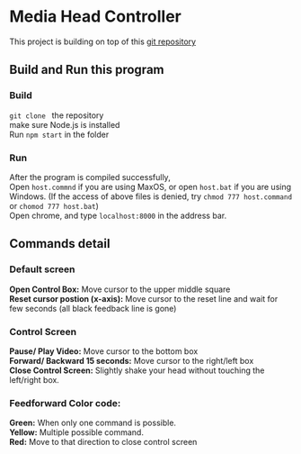 # Media Head Controller

This project is building on top of this [git repository](https://github.com/mjyc/head-pose-estimation-demo)

## Build and Run this program
### Build
`git clone ` the repository <br />
make sure Node.js is installed <br />
Run `npm start` in the folder

### Run 
After the program is compiled successfully, <br />
Open `host.commnd` if you are using MaxOS, or open `host.bat` if you are using Windows.
(If the access of above files is denied, try `chmod 777 host.command` or `chomod 777 host.bat`) <br />
Open chrome, and type `localhost:8000` in the address bar. <br />

## Commands detail
### Default screen
**Open Control Box:** Move cursor to the upper middle square   <br />
**Reset cursor postion (x-axis):** Move cursor to the reset line and wait for few seconds (all black feedback line is gone)<br />

### Control Screen
**Pause/ Play Video:**
Move cursor to the bottom box<br />
**Forward/ Backward 15 seconds:**
Move cursor to the right/left box<br />
**Close Control Screen:**
Slightly shake your head without touching the left/right box. <br />


### Feedforward Color code:
**Green:** When only one command is possible. <br />
**Yellow:** Multiple possible command.<br />
**Red:** Move to that direction to close control screen






